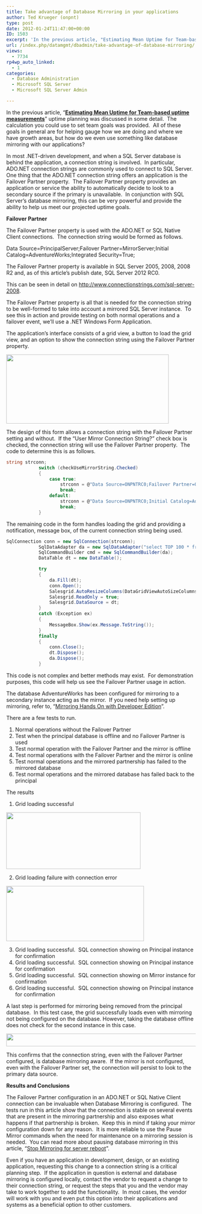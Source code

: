 ```yaml
---
title: Take advantage of Database Mirroring in your applications
author: Ted Krueger (onpnt)
type: post
date: 2012-01-24T11:47:00+00:00
ID: 1503
excerpt: 'In the previous article, "Estimating Mean Uptime for Team-based uptime measurements" uptime planning was discussed in some detail.  The calculation you could use to set team goals was provided.  All of these goals in general are for helping gauge how we&hellip;'
url: /index.php/datamgmt/dbadmin/take-advantage-of-database-mirroring/
views:
  - 7734
rp4wp_auto_linked:
  - 1
categories:
  - Database Administration
  - Microsoft SQL Server
  - Microsoft SQL Server Admin

---
```

In the previous article, “**[Estimating Mean Uptime for Team-based uptime measurements][1]**” uptime planning was discussed in some detail.  The calculation you could use to set team goals was provided.  All of these goals in general are for helping gauge how we are doing and where we have growth areas, but how do we even use something like database mirroring with our applications?

In most .NET-driven development, and when a SQL Server database is behind the application, a connection string is involved.  In particular, ADO.NET connection strings are commonly used to connect to SQL Server.  One thing that the ADO.NET connection string offers an application is the Failover Partner property.  The Failover Partner property provides an application or service the ability to automatically decide to look to a secondary source if the primary is unavailable.  In conjunction with SQL Server’s database mirroring, this can be very powerful and provide the ability to help us meet our projected uptime goals.

**Failover Partner**

The Failover Partner property is used with the ADO.NET or SQL Native Client connections.  The connection string would be formed as follows.

Data Source=PrincipalServer;Failover Partner=MirrorServer;Initial Catalog=AdventureWorks;Integrated Security=True;

The Failover Partner property is available in SQL Server 2005, 2008, 2008 R2 and, as of this article’s publish date, SQL Server 2012 RC0.

This can be seen in detail on <http://www.connectionstrings.com/sql-server-2008>.

The Failover Partner property is all that is needed for the connection string to be well-formed to take into account a mirrored SQL Server instance.  To see this in action and provide testing on both normal operations and a failover event, we’ll use a .NET Windows Form Application.

The application’s interface consists of a grid view, a button to load the grid view, and an option to show the connection string using the Failover Partner property.

<div class="image_block">
  <a href="/wp-content/uploads/blogs/DataMgmt/-98.png?mtime=1327284878"><img alt="" src="/wp-content/uploads/blogs/DataMgmt/-98.png?mtime=1327284878" width="432" height="184" /></a>
</div>

The design of this form allows a connection string with the Failover Partner setting and without.  If the “User Mirror Connection String?” check box is checked, the connection string will use the Failover Partner property.  The code to determine this is as follows.

```csharp
string strconn;
            switch (checkUseMirrorString.Checked)
            {
                case true:
                    strconn = @"Data Source=ONPNTRC0;Failover Partner=ONPNTRC0_Mirror;Initial Catalog=AdventureWorks;Integrated Security=True;";
                    break;
                default:
                    strconn = @"Data Source=ONPNTRC0;Initial Catalog=AdventureWorks;Integrated Security=True;";
                    break;
            }
```


The remaining code in the form handles loading the grid and providing a notification, message box, of the current connection string being used.

```csharp
SqlConnection conn = new SqlConnection(strconn);
            SqlDataAdapter da = new SqlDataAdapter("select TOP 100 * from Sales.SalesOrderHeader", strconn);
            SqlCommandBuilder cmd = new SqlCommandBuilder(da);
            DataTable dt = new DataTable();

            try
            {
                da.Fill(dt);
                conn.Open();
                Salesgrid.AutoResizeColumns(DataGridViewAutoSizeColumnsMode.AllCellsExceptHeader);
                Salesgrid.ReadOnly = true;
                Salesgrid.DataSource = dt;
            }
            catch (Exception ex)
            {
                MessageBox.Show(ex.Message.ToString());
            }
            finally
            {
                conn.Close();
                dt.Dispose();
                da.Dispose();
            }
```


This code is not complex and better methods may exist.  For demonstration purposes, this code will help us see the Failover Partner usage in action.

The database AdventureWorks has been configured for mirroring to a secondary instance acting as the mirror.  If you need help setting up mirroring, refer to, “[Mirroring Hands On with Developer Edition][2]”.

There are a few tests to run.

  1. Normal operations without the Failover Partner
  2. Test when the principal database is offline and no Failover Partner is used
  3. Test normal operation with the Failover Partner and the mirror is offline
  4. Test normal operations with the Failover Partner and the mirror is online
  5. Test normal operations and the mirrored partnership has failed to the mirrored database
  6. Test normal operations and the mirrored database has failed back to the principal

The results

  1. Grid loading successful
<div class="image_block">
  <a href="/wp-content/uploads/blogs/DataMgmt/-99.png?mtime=1327284878"><img alt="" src="/wp-content/uploads/blogs/DataMgmt/-99.png?mtime=1327284878" width="357" height="151" /></a>
</div>

  2. Grid loading failure with connection error
<div class="image_block">
  <a href="/wp-content/uploads/blogs/DataMgmt/-100.png?mtime=1327284878"><img alt="" src="/wp-content/uploads/blogs/DataMgmt/-100.png?mtime=1327284878" width="366" height="147" /></a>
</div>

  3. Grid loading successful.  SQL connection showing on Principal instance for confirmation
  4. Grid loading successful.  SQL connection showing on Principal instance for confirmation
  5. Grid loading successful.  SQL connection showing on Mirror instance for confirmation
  6. Grid loading successful.  SQL connection showing on Principal instance for confirmation

A last step is performed for mirroring being removed from the principal database.  In this test case, the grid successfully loads even with mirroring not being configured on the database. However, taking the database offline does not check for the second instance in this case.

<div class="image_block">
  <a href="/wp-content/uploads/blogs/DataMgmt/-101.png?mtime=1327285002"><img alt="" src="/wp-content/uploads/blogs/DataMgmt/-101.png?mtime=1327285002" width="624" height="34" /></a>
</div>

This confirms that the connection string, even with the Failover Partner configured, is database mirroring aware.  If the mirror is not configured, even with the Failover Partner set, the connection will persist to look to the primary data source.

**Results and Conclusions**

The Failover Partner configuration in an ADO.NET or SQL Native Client connection can be invaluable when Database Mirroring is configured.  The tests run in this article show that the connection is stable on several events that are present in the mirroring partnership and also exposes what happens if that partnership is broken.  Keep this in mind if taking your mirror configuration down for any reason.  It is more reliable to use the Pause Mirror commands when the need for maintenance on a mirroring session is needed.  You can read more about pausing database mirroring in this article, “[Stop Mirroring for server reboot][3]”.

Even if you have an application in development, design, or an existing application, requesting this change to a connection string is a critical planning step.  If the application in question is external and database mirroring is configured locally, contact the vendor to request a change to their connection string, or request the steps that you and the vendor may take to work together to add the functionality.  In most cases, the vendor will work with you and even put this option into their applications and systems as a beneficial option to other customers.

 [1]: /index.php/DataMgmt/DBAdmin/estimating-mean-uptime-for-team
 [2]: /index.php/DataMgmt/DBAdmin/sql-server-2008-mirroring-setup
 [3]: /index.php/DataMgmt/DataDesign/stop-mirroring-for-server-reboot